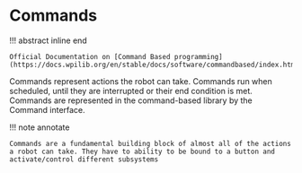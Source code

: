 # Commands


!!! abstract inline end

    Official Documentation on [Command Based programming](https://docs.wpilib.org/en/stable/docs/software/commandbased/index.html)

Commands represent actions the robot can take. Commands run when scheduled, until they are interrupted or their end condition is met. Commands are represented in the command-based library by the Command interface. 



!!! note annotate

    Commands are a fundamental building block of almost all of the actions a robot can take. They have to ability to be bound to a button and activate/control different subsystems


